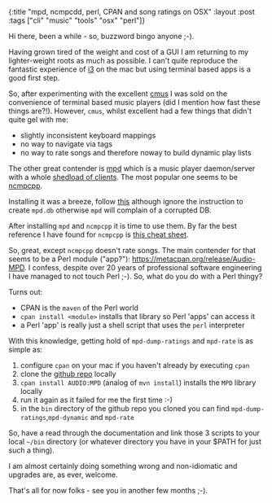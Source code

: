 {:title "mpd, ncmpcdd, perl, CPAN and song ratings on OSX"
 :layout :post
 :tags  ["cli" "music" "tools" "osx" "perl"]}
 
Hi there, been a while - so, buzzword bingo anyone ;-).

Having grown tired of the weight and cost of a GUI I am returning to my lighter-weight roots as much as possible. I can't quite reproduce the fantastic experience of [i3](https://i3wm.org) on the mac but using terminal based apps is a good first step.

So, after experimenting with the excellent [cmus](http://cmus.github.io) I was sold on the convenience of terminal based music players (did I mention how fast these things are?!). However, `cmus`, whilst excellent had a few things that didn't quite gel with me:
- slightly inconsistent keyboard mappings
- no way to navigate via tags
- no way to rate songs and therefore noway to build dynamic play lists
 
The other great contender is [mpd](https://www.musicpd.org) which is a music player daemon/server with a whole [shedload of clients](http://mpd.wikia.com/wiki/Clients). The most popular one seems to be [ncmpcpp](http://rybczak.net/ncmpcpp/). 

Installing it was a breeze, follow [this](https://timothy.sh/article/install-mpd-ncmpcpp-on-osx-yosemite/) although ignore the instruction to create `mpd.db` otherwise `mpd` will complain of a corrupted DB.

After installing `mpd` and `ncmpcpp` it is time to use them. By far the best reference I have found for `ncmpcpp` is [this cheat sheet](https://pkgbuild.com/~jelle/ncmpcpp/).

So, great, except `ncmpcpp` doesn't rate songs. The main contender for that seems to be a Perl module ("app?"): https://metacpan.org/release/Audio-MPD. I confess, despite over 20 years of professional software engineering I have managed to not touch Perl ;-). So, what do you do with a Perl thingy?

Turns out:
- CPAN is the `maven` of the Perl world
- `cpan install <module>` installs that library so Perl 'apps' can access it
- a Perl 'app' is really just a shell script that uses the `perl` interpreter
 
With this knowledge, getting hold of `mpd-dump-ratings` and `mpd-rate` is as simple as:
1. configure `cpan` on your mac if you haven't already by executing `cpan`
2. clone the [github repo](https://github.com/jquelin/audio-mpd) locally
3. `cpan install AUDIO:MPD` (analog of `mvn install`) installs the `MPD` library locally
 1. run it again as it failed for me the first time :-)
4. in the `bin` directory of the github repo you cloned you can find `mpd-dump-ratings`,`mpd-dynamic` and `mpd-rate`
  
So, have a read through the documentation and link those 3 scripts to your local `~/bin` directory (or whatever directory you have in your $PATH for just such a thing).
 
I am almost certainly doing something wrong and non-idiomatic and upgrades are, as ever, welcome.

That's all for now folks - see you in another few months ;-).
